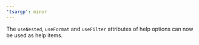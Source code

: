 ```yaml
---
'tsargp': minor
---
```


The `useNested`, `useFormat` and `useFilter` attributes of help options can now be used as help items.
